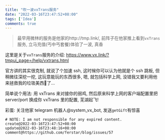 ```yaml
---
title: "吹一波vxTrans服务"
date: "2022-03-16T23:47:52+08:00"
tags: ['Idea']
comments: true
---
```


> 最早用微林的服务是他家的http://tmp.link/, 前阵子在他家推上看到`vxTrans`服务, 立马充值(丐中丐套餐)体验了一波, 真香

这里是关于`vxTrans`服务的介绍: https://www.vx.link/?tmpui_page=/help/vxtrans.html

官方讲的其实很克制, 就说了个加速 ssh, 这时候你可以认为他就是个 ssh 跳板, 但稍微往深挖一挖, 这玩意能玩的东西很多, 嗯, 就包括科学上网, 没错我又要利用他来拯救我的垃圾美西🐔了...

简单说个用法: 用 vxTrans 来对接你的弱鸡, 然后原来科学上网的客户端配置里把 server/port 换成你 vxTrans 里的配置, 芜湖起飞!

彩蛋: 关注他家 telegram 机器人@system_vx_bot, 发送`getGift`有惊喜



```
# NOTE: I am not responsible for any expired content.
create@2022-03-16T23:47:52+08:00
update@2022-03-16T23:48:16+08:00
comment@https://github.com/ferstar/blog/issues/57
```
